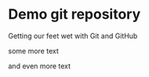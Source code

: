 # Demo git repository

Getting our feet wet with Git and GitHub

some more text

and even more text

